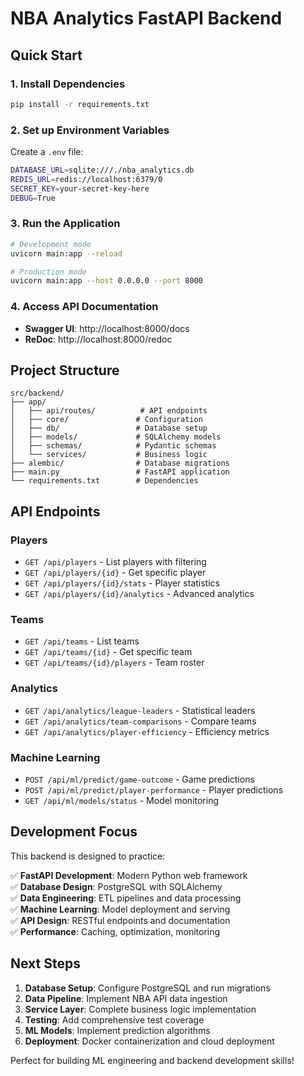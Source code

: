 # NBA Analytics FastAPI Backend

## Quick Start

### 1. Install Dependencies
```bash
pip install -r requirements.txt
```

### 2. Set up Environment Variables
Create a `.env` file:
```bash
DATABASE_URL=sqlite:///./nba_analytics.db
REDIS_URL=redis://localhost:6379/0
SECRET_KEY=your-secret-key-here
DEBUG=True
```

### 3. Run the Application
```bash
# Development mode
uvicorn main:app --reload

# Production mode  
uvicorn main:app --host 0.0.0.0 --port 8000
```

### 4. Access API Documentation
- **Swagger UI**: http://localhost:8000/docs
- **ReDoc**: http://localhost:8000/redoc

## Project Structure

```
src/backend/
├── app/
│   ├── api/routes/          # API endpoints
│   ├── core/               # Configuration
│   ├── db/                 # Database setup
│   ├── models/             # SQLAlchemy models
│   ├── schemas/            # Pydantic schemas
│   └── services/           # Business logic
├── alembic/                # Database migrations
├── main.py                 # FastAPI application
└── requirements.txt        # Dependencies
```

## API Endpoints

### Players
- `GET /api/players` - List players with filtering
- `GET /api/players/{id}` - Get specific player
- `GET /api/players/{id}/stats` - Player statistics
- `GET /api/players/{id}/analytics` - Advanced analytics

### Teams  
- `GET /api/teams` - List teams
- `GET /api/teams/{id}` - Get specific team
- `GET /api/teams/{id}/players` - Team roster

### Analytics
- `GET /api/analytics/league-leaders` - Statistical leaders
- `GET /api/analytics/team-comparisons` - Compare teams
- `GET /api/analytics/player-efficiency` - Efficiency metrics

### Machine Learning
- `POST /api/ml/predict/game-outcome` - Game predictions
- `POST /api/ml/predict/player-performance` - Player predictions
- `GET /api/ml/models/status` - Model monitoring

## Development Focus

This backend is designed to practice:

✅ **FastAPI Development**: Modern Python web framework  
✅ **Database Design**: PostgreSQL with SQLAlchemy  
✅ **Data Engineering**: ETL pipelines and data processing  
✅ **Machine Learning**: Model deployment and serving  
✅ **API Design**: RESTful endpoints and documentation  
✅ **Performance**: Caching, optimization, monitoring  

## Next Steps

1. **Database Setup**: Configure PostgreSQL and run migrations
2. **Data Pipeline**: Implement NBA API data ingestion  
3. **Service Layer**: Complete business logic implementation
4. **Testing**: Add comprehensive test coverage
5. **ML Models**: Implement prediction algorithms
6. **Deployment**: Docker containerization and cloud deployment

Perfect for building ML engineering and backend development skills!
